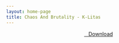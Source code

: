 ```yaml
---
layout: home-page
title: Chaos And Brutality - K-Litas
---
```


<center>
<a href="https://drive.google.com/uc?authuser=0&id=1VIH9cuJMp_b0H0lovUhAM9bT4FCQ-_vg&export=download" ><i class="fa fa-caret-down" aria-hidden="true"></i>&nbsp; &nbsp;Download</a>
</center>
